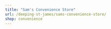 ```yaml
---
title: "Sam's Convenience Store"
url: /deeping-st-james/sams-convenience-store/
shop: convenience
---
```

